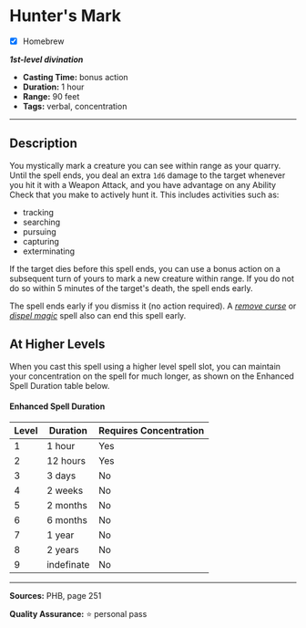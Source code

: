 # Hunter's Mark
- [x] Homebrew

***1st-level divination***
- **Casting Time:** bonus action
- **Duration:** 1 hour
- **Range:** 90 feet
- **Tags:** verbal, concentration

---

## Description
You mystically mark a creature you can see within range as your quarry.
Until the spell ends, you deal an extra `1d6` damage to the target whenever you hit it with a Weapon Attack, and you have advantage on any Ability Check that you make to actively hunt it.
This includes activities such as:
- tracking
- searching
- pursuing
- capturing
- exterminating

If the target dies before this spell ends, you can use a bonus action on a subsequent turn of yours to mark a new creature within range.
If you do not do so within 5 minutes of the target's death, the spell ends early.

The spell ends early if you dismiss it (no action required).
A [*remove curse*](../level-3/remove-curse.md) or [*dispel magic*](../level-3/dispel-magic.md) spell also can end this spell early.

## At Higher Levels
When you cast this spell using a higher level spell slot, you can maintain your concentration on the spell for much longer, as shown on the Enhanced Spell Duration table below.

#### Enhanced Spell Duration
| Level | Duration   | Requires Concentration |
|-------|------------|------------------------|
| 1     | 1 hour     | Yes                    |
| 2     | 12 hours   | Yes                    |
| 3     | 3 days     | No                     |
| 4     | 2 weeks    | No                     |
| 5     | 2 months   | No                     |
| 6     | 6 months   | No                     |
| 7     | 1 year     | No                     |
| 8     | 2 years    | No                     |
| 9     | indefinate | No                     |

---

**Sources:** PHB, page 251

**Quality Assurance:** :star: personal pass
